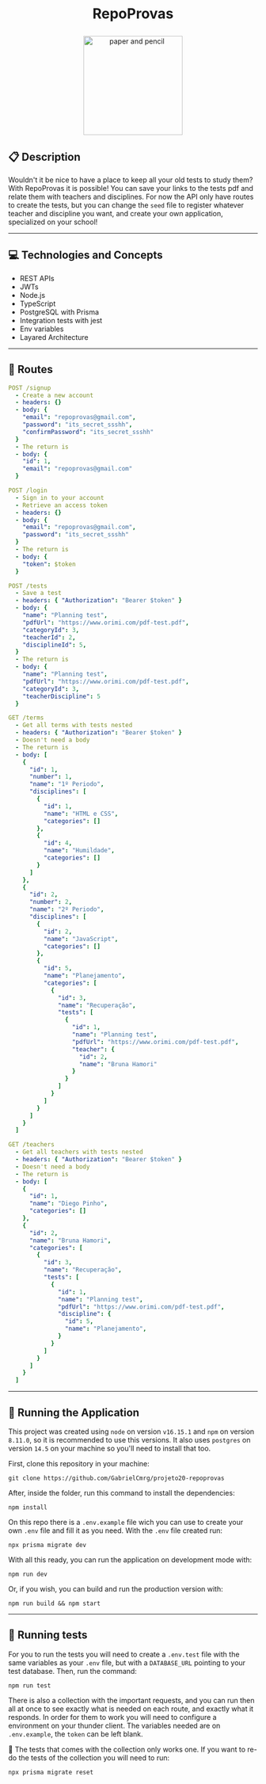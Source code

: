 # <p align = "center">RepoProvas</p>

<p align="center">
   <img src="./paper_pencil.svg" alt="paper and pencil" height="200"/>
</p>

## :clipboard: Description

Wouldn't it be nice to have a place to keep all your old tests to study them? With RepoProvas it is possible! You can save your links to the tests pdf and relate them with teachers and disciplines. For now the API only have routes to create the tests, but you can change the `seed` file to register whatever teacher and discipline you want, and create your own application, specialized on your school!

---

## :computer: Technologies and Concepts

- REST APIs
- JWTs
- Node.js
- TypeScript
- PostgreSQL with Prisma
- Integration tests with jest
- Env variables
- Layared Architecture

---

## :rocket: Routes

```yml
POST /signup
  - Create a new account
  - headers: {}
  - body: {
    "email": "repoprovas@gmail.com",
    "password": "its_secret_ssshh",
    "confirmPassword": "its_secret_ssshh"
  }
  - The return is
  - body: {
    "id": 1,
    "email": "repoprovas@gmail.com"
  }
```

```yml
POST /login
  - Sign in to your account
  - Retrieve an access token
  - headers: {}
  - body: {
    "email": "repoprovas@gmail.com",
    "password": "its_secret_ssshh"
  }
  - The return is
  - body: {
    "token": $token
  }
```

```yml
POST /tests
  - Save a test
  - headers: { "Authorization": "Bearer $token" }
  - body: {
    "name": "Planning test",
    "pdfUrl": "https://www.orimi.com/pdf-test.pdf",
    "categoryId": 3,
    "teacherId": 2,
    "disciplineId": 5,
  }
  - The return is
  - body: {
    "name": "Planning test",
    "pdfUrl": "https://www.orimi.com/pdf-test.pdf",
    "categoryId": 3,
    "teacherDiscipline": 5
  }
```

```yml
GET /terms
  - Get all terms with tests nested
  - headers: { "Authorization": "Bearer $token" }
  - Doesn't need a body
  - The return is
  - body: [
    {
      "id": 1,
      "number": 1,
      "name": "1º Periodo",
      "disciplines": [
        {
          "id": 1,
          "name": "HTML e CSS",
          "categories": []
        },
        {
          "id": 4,
          "name": "Humildade",
          "categories": []
        }
      ]
    },
    {
      "id": 2,
      "number": 2,
      "name": "2º Periodo",
      "disciplines": [
        {
          "id": 2,
          "name": "JavaScript",
          "categories": []
        },
        {
          "id": 5,
          "name": "Planejamento",
          "categories": [
            {
              "id": 3,
              "name": "Recuperação",
              "tests": [
                {
                  "id": 1,
                  "name": "Planning test",
                  "pdfUrl": "https://www.orimi.com/pdf-test.pdf",
                  "teacher": {
                    "id": 2,
                    "name": "Bruna Hamori"
                  }
                }
              ]
            }
          ]
        }
      ]
    }
  ]
```

```yml
GET /teachers
  - Get all teachers with tests nested
  - headers: { "Authorization": "Bearer $token" }
  - Doesn't need a body
  - The return is
  - body: [
    {
      "id": 1,
      "name": "Diego Pinho",
      "categories": []
    },
    {
      "id": 2,
      "name": "Bruna Hamori",
      "categories": [
        {
          "id": 3,
          "name": "Recuperação",
          "tests": [
            {
              "id": 1,
              "name": "Planning test",
              "pdfUrl": "https://www.orimi.com/pdf-test.pdf",
              "discipline": {
                "id": 5,
                "name": "Planejamento",
              }
            }
          ]
        }
      ]
    }
  ]
```

---

## 🏁 Running the Application

This project was created using `node` on version `v16.15.1` and `npm` on version `8.11.0`, so it is recommended to use this versions. It also uses `postgres` on version `14.5` on your machine so you'll need to install that too.

First, clone this repository in your machine:

```
git clone https://github.com/GabrielCmrg/projeto20-repoprovas
```

After, inside the folder, run this command to install the dependencies:

```
npm install
```

On this repo there is a `.env.example` file wich you can use to create your own `.env` file and fill it as you need. With the `.env` file created run:

```
npx prisma migrate dev
```

With all this ready, you can run the application on development mode with:

```
npm run dev
```

Or, if you wish, you can build and run the production version with:

```
npm run build && npm start
```

---

## :test_tube: Running tests

For you to run the tests you will need to create a `.env.test` file with the same variables as your `.env` file, but with a `DATABASE_URL` pointing to your test database. Then, run the command:

```
npm run test
```

There is also a collection with the important requests, and you can run then all at once to see exactly what is needed on each route, and exactly what it responds. In order for them to work you will need to configure a environment on your thunder client. The variables needed are on `.env.example`, the `token` can be left blank.

:stop_sign: The tests that comes with the collection only works one. If you want to re-do the tests of the collection you will need to run:

```
npx prisma migrate reset
```
